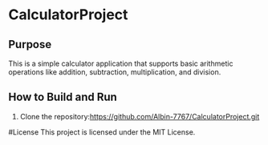 # CalculatorProject

## Purpose
This is a simple calculator application that supports basic arithmetic operations like addition, subtraction, multiplication, and division.

## How to Build and Run
1. Clone the repository:https://github.com/Albin-7767/CalculatorProject.git

#License
This project is licensed under the MIT License.
